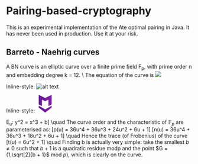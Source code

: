 # Pairing-based-cryptography

This is an experimental implementation of the Ate optimal pairing in Java. It has never been used in production. Use it at your risk.

## Barreto - Naehrig curves 
A BN curve is an elliptic curve over a finite prime field F<sub>p</sub>, with prime order n and  embedding degree k = 12. \\ 
The equation of the curve is
<img src="https://latex.codecogs.com/gif.latex?P(s | O_t )=\text { Probability of a sensor reading value when sleep onset is observed at a time bin } t " />

Inline-style: 
![alt text](https://latex.codecogs.com/gif.latex?y^2%20=%20x^3%20+%20b " abc ")

Inline-style: 
![alt text](https://github.com/adam-p/markdown-here/raw/master/src/common/images/icon48.png "Logo Title Text 1")

E<sub>u</sub>: y^2 = x^3 + b\]
\quad The curve order and the characteristic of $\mathbb{F}_p$ are parameterised as:
\[p(u) = 36u^4 + 36u^3 + 24u^2 + 6u + 1\]
\[n(u) = 36u^4 + 36u^3 + 18u^2 + 6u + 1\]
\quad Hence the trace (of Frobenius) of the curve
\[t(u) = 6u^2 + 1\]
\quad Finding b is actually very simple: take the smallest $b \neq 0$ such that $b + 1$ is a
quadratic residue modp and the point $G = (1,\sqrt[2]{b + 1}$ mod $p)$, which is clearly
on the curve. 